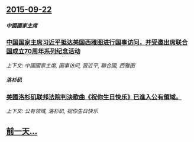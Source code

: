 ## [2015-09-22](/news/2015/09/22/index.md)

##### 中國國家主席
### [中国国家主席习近平抵达美国西雅图进行国事访问，并受邀出席联合国成立70周年系列纪念活动 ](/news/2015/09/22/中国国家主席习近平抵达美国西雅图进行国事访问-并受邀出席联合国成立70周年系列纪念活动.md)
_上下文: 中國國家主席, 国事访问, 習近平, 聯合國, 西雅图_

##### 洛杉矶
### [美國洛杉矶联邦法院判決歌曲《祝你生日快乐》已進入公有領域。 ](/news/2015/09/22/美國洛杉矶联邦法院判決歌曲-祝你生日快乐-已進入公有領域.md)
_上下文: 公有领域, 洛杉矶, 祝你生日快乐_

## [前一天...](/news/2015/09/20/index.md)

